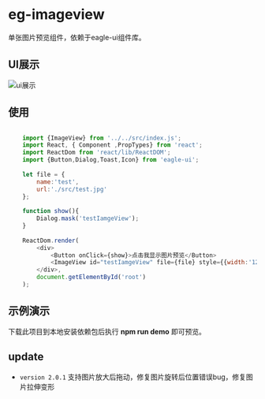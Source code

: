 # eg-imageview

单张图片预览组件，依赖于eagle-ui组件库。

## UI展示

![ui展示](example/img/test.gif)

## 使用

```js

	import {ImageView} from '../../src/index.js';
    import React, { Component ,PropTypes} from 'react';
    import ReactDom from 'react/lib/ReactDOM';
    import {Button,Dialog,Toast,Icon} from 'eagle-ui';
    
    let file = {
        name:'test',
        url:'./src/test.jpg'
    };
    
    function show(){
        Dialog.mask('testIamgeView');
    }
    
    ReactDom.render(
        <div>
            <Button onClick={show}>点击我显示图片预览</Button>
            <ImageView id="testIamgeView" file={file} style={{width:'1200px'}} />
        </div>,
        document.getElementById('root')
    );

```

## 示例演示

下载此项目到本地安装依赖包后执行 **npm run demo** 即可预览。

## update 

* `version 2.0.1` 支持图片放大后拖动，修复图片旋转后位置错误bug，修复图片拉伸变形


